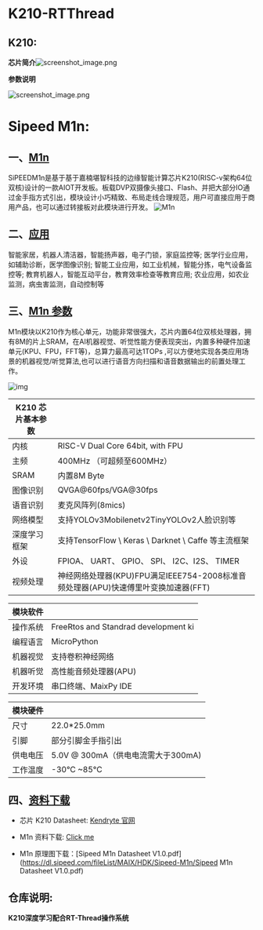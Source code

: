 # K210-RTThread

## **K210**:

**芯片简介**![screenshot_image.png](https://oss-club.rt-thread.org/uploads/20230712/e829296c294981791c97ec098a05865e.png.webp)

**参数说明**

![screenshot_image.png](https://oss-club.rt-thread.org/uploads/20230712/9a835697c0bcdf4f98525933f6c6cfdb.png.webp)

# Sipeed M1n:

## 一、[M1n](https://wiki.sipeed.com/hardware/zh/maix/M1n.html#M1n)

SiPEEDM1n是基于基于嘉楠堪智科技的边缘智能计算芯片K210(RISC-v架构64位双核)设计的一款AIOT开发板。板载DVP双摄像头接口、Flash、并把大部分IO通过金手指方式引出，模块设计小巧精致、布局走线合理规范，用户可直接应用于商用产品，也可以通过转接板对此模块进行开发。
![M1n](https://wiki.sipeed.com/hardware/zh/maix/assets/m1n/M1n_1.png)

## 二、[应用](https://wiki.sipeed.com/hardware/zh/maix/M1n.html#应用)

智能家居，机器人清洁器，智能扬声器，电子门锁，家庭监控等;
医学行业应用，如辅助诊断，医学图像识别;
智能工业应用，如工业机械，智能分拣，电气设备监控等;
教育机器人，智能互动平台，教育效率检查等教育应用;
农业应用，如农业监测，病虫害监测，自动控制等

## 三、[M1n 参数](https://wiki.sipeed.com/hardware/zh/maix/M1n.html#M1n-参数)

M1n模块以K210作为核心单元，功能非常很强大，芯片内置64位双核处理器，拥有8M的片上SRAM，在Al机器视觉、听觉性能方便表现突出，内置多种硬件加速单元(KPU、FPU，FFT等)，总算力最高可达1TOPs ,可以方便地实现各类应用场景的机器视觉/听觉算法,也可以进行语音方向扫描和语音数据输出的前置处理工作。

![img](https://wiki.sipeed.com/hardware/zh/maix/assets/m1n/M1n.png)

| K210 芯片基本参数 |                                                              |
| ----------------- | ------------------------------------------------------------ |
| 内核              | RISC-V Dual Core 64bit, with FPU                             |
| 主频              | 400MHz （可超频至600MHz）                                    |
| SRAM              | 内置8M Byte                                                  |
| 图像识别          | QVGA@60fps/VGA@30fps                                         |
| 语音识别          | 麦克风阵列(8mics)                                            |
| 网络模型          | 支持YOLOv3Mobilenetv2TinyYOLOv2人脸识别等                    |
| 深度学习框架      | 支持TensorFlow \ Keras \ Darknet \ Caffe 等主流框架          |
| 外设              | FPIOA、 UART、 GPIO、 SPI、 I2C、I2S、 TIMER                 |
| 视频处理          | 神经网络处理器(KPU)FPU满足IEEE754-2008标准音频处理器(APU)快速傅里叶变换加速器(FFT) |

| 模块软件 |                                      |
| -------- | ------------------------------------ |
| 操作系统 | FreeRtos and Standrad development ki |
| 编程语言 | MicroPython                          |
| 机器视觉 | 支持卷积神经网络                     |
| 机器听觉 | 高性能音频处理器(APU)                |
| 开发环境 | 串口终端、MaixPy IDE                 |

| 模块硬件 |                                    |
| -------- | ---------------------------------- |
| 尺寸     | 22.0*25.0mm                        |
| 引脚     | 部分引脚金手指引出                 |
| 供电电压 | 5.0V @ 300mA（供电电流需大于300mA) |
| 工作温度 | -30°C ~85°C                        |

## 四、[资料下载](https://wiki.sipeed.com/hardware/zh/maix/M1n.html#资料下载)

- 芯片 K210 Datasheet: [Kendryte 官网](https://canaan-creative.com/)

- M1n 资料下载: [Click me](https://dl.sipeed.com/shareURL/MAIX/HDK/Sipeed-M1n)
- M1n 原理图下载：[Sipeed M1n Datasheet V1.0.pdf](https://dl.sipeed.com/fileList/MAIX/HDK/Sipeed-M1n/Sipeed M1n Datasheet V1.0.pdf)

## 仓库说明:

**K210深度学习配合RT-Thread操作系统**

